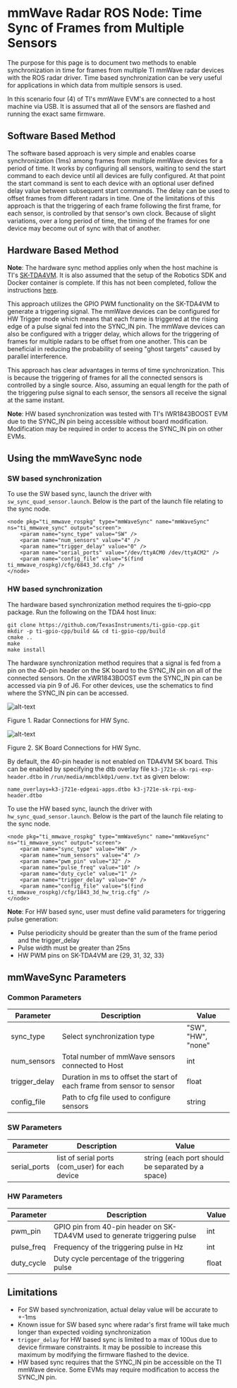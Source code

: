 mmWave Radar ROS Node: Time Sync of Frames from Multiple Sensors
================================================================

The purpose for this page is to document two methods to enable synchronization in time for frames from multiple TI mmWave radar devices with the ROS radar driver. Time based synchronization can be very useful for applications in which data from multiple sensors is used.

In this scenario four (4) of TI's mmWave EVM's are connected to a host machine via USB. It is assumed that all of the sensors are flashed and running the exact same firmware.

## Software Based Method

The software based approach is very simple and enables coarse synchronization (1ms) among frames from multiple mmWave devices for a period of time. It works by configuring all sensors, waiting to send the start command to each device until all devices are fully configured. At that point the start command is sent to each device with an optional user defined delay value between subsequent start commands. The delay can be used to offset frames from different radars in time. One of the limitations of this approach is that the triggering of each frame following the first frame, for each sensor, is controlled by that sensor's own clock. Because of slight variations, over a long period of time, the timing of the frames for one device may become out of sync with that of another.

## Hardware Based Method

**Note**: The hardware sync method applies only when the host machine is TI's [SK-TDA4VM](https://www.ti.com/tool/SK-TDA4VM). It is also assumed that the setup of the Robotics SDK and Docker container is complete. If this has not been completed, follow the instructions [here](https://software-dl.ti.com/jacinto7/esd/robotics-sdk/08_05_00/docs/source/docker/README.html).

This approach utilizes the GPIO PWM functionality on the SK-TDA4VM to generate a triggering signal. The mmWave devices can be configured for HW Trigger mode which means that each frame is triggered at the rising edge of a pulse signal fed into the SYNC_IN pin. The mmWave devices can also be configured with a trigger delay, which allows for the triggering of frames for multiple radars to be offset from one another. This can be beneficial in reducing the probability of seeing "ghost targets" caused by parallel interference.

This approach has clear advantages in terms of time synchronization. This is because the triggering of frames for all the connected sensors is controlled by a single source. Also, assuming an equal length for the path of the triggering pulse signal to each sensor, the sensors all receive the signal at the same instant.

**Note**: HW based synchronization was tested with TI's IWR1843BOOST EVM due to the SYNC_IN pin being accessible without board modification. Modification may be required in order to access the SYNC_IN pin on other EVMs.

## Using the mmWaveSync node

### SW based synchronization
To use the SW based sync, launch the driver with `sw_sync_quad_sensor.launch`. Below is the part of the launch file relating to the sync node.
```
<node pkg="ti_mmwave_rospkg" type="mmWaveSync" name="mmWaveSync" ns="ti_mmwave_sync" output="screen">
    <param name="sync_type" value="SW" />
    <param name="num_sensors" value="4" />
    <param name="trigger_delay" value="0" />
    <param name="serial_ports" value="/dev/ttyACM0 /dev/ttyACM2" />
    <param name="config_file" value="$(find ti_mmwave_rospkg)/cfg/6843_3d.cfg" />
</node>
```

### HW based synchronization
The hardware based synchronization method requires the ti-gpio-cpp package. Run the following on the TDA4 host linux:
```
git clone https://github.com/TexasInstruments/ti-gpio-cpp.git
mkdir -p ti-gpio-cpp/build && cd ti-gpio-cpp/build
cmake ..
make
make install
```

The hardware synchronization method requires that a signal is fed from a pin on the 40-pin header on the SK board to the SYNC_IN pin on all of the connected sensors. On the xWR1843BOOST evm the SYNC_IN pin can be accessed via pin 9 of J6. For other devices, use the schematics to find where the SYNC_IN pin can be accessed.

![alt-text](hw_sync_radar_connections_annotated.jpg)

Figure 1. Radar Connections for HW Sync.

![alt-text](hw_sync_sk_board_connections_annotated.jpg)

Figure 2. SK Board Connections for HW Sync.

By default, the 40-pin header is not enabled on TDA4VM SK board. This can be enabled by specifying the dtb overlay file `k3-j721e-sk-rpi-exp-header.dtbo` in `/run/media/mmcblk0p1/uenv.txt` as given below:
```
name_overlays=k3-j721e-edgeai-apps.dtbo k3-j721e-sk-rpi-exp-header.dtbo
```

To use the HW based sync, launch the driver with `hw_sync_quad_sensor.launch`. Below is the part of the launch file relating to the sync node.
```
<node pkg="ti_mmwave_rospkg" type="mmWaveSync" name="mmWaveSync" ns="ti_mmwave_sync" output="screen">
    <param name="sync_type" value="HW" />
    <param name="num_sensors" value="4" />
    <param name="pwm_pin" value="32" />
    <param name="pulse_freq" value="10" />
    <param name="duty_cycle" value="1" />
    <param name="trigger_delay" value="0" />
    <param name="config_file" value="$(find ti_mmwave_rospkg)/cfg/1843_3d_hw_trig.cfg" />
</node>
```

**Note**: For HW based sync, user must define valid parameters for triggering pulse generation:
* Pulse periodicity should be greater than the sum of the frame period and the trigger_delay
* Pulse width must be greater than 25ns
* HW PWM pins on SK-TDA4VM are {29, 31, 32, 33}

## mmWaveSync Parameters

### Common Parameters

Parameter | Description | Value
----------|-------------|------
sync_type | Select synchronization type | "SW", "HW", "none"
num_sensors | Total number of mmWave sensors connected to Host | int
trigger_delay | Duration in ms to offset the start of each frame from sensor to sensor | float
config_file | Path to cfg file used to configure sensors | string

### SW Parameters

Parameter | Description | Value
----------|-------------|------
serial_ports | list of serial ports (com_user) for each device | string (each port should be separated by a space)

### HW Parameters

Parameter | Description | Value
----------|-------------|------
pwm_pin | GPIO pin from 40-pin header on SK-TDA4VM used to generate triggering pulse | int
pulse_freq | Frequency of the triggering pulse in Hz | int
duty_cycle | Duty cycle percentage of the triggering pulse | float

## Limitations

* For SW based synchronization, actual delay value will be accurate to +-1ms
* Known issue for SW based sync where radar's first frame will take much longer than expected voiding synchronization
* `trigger_delay` for HW based sync is limited to a max of 100us due to device firmware constraints. It may be possible to increase this maximum by modifying the firmware flashed to the device.
* HW based sync requires that the SYNC_IN pin be accessible on the TI mmWave device. Some EVMs may require modification to access the SYNC_IN pin.
